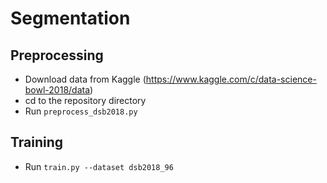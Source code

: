 # Segmentation
## Preprocessing
* Download data from Kaggle (https://www.kaggle.com/c/data-science-bowl-2018/data)
* cd to the repository directory
* Run `preprocess_dsb2018.py`

## Training
* Run `train.py --dataset dsb2018_96`
